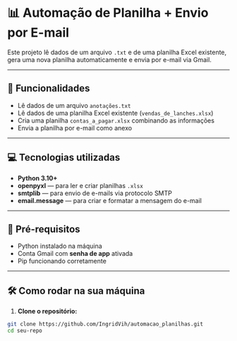 # 📊 Automação de Planilha + Envio por E-mail

Este projeto lê dados de um arquivo `.txt` e de uma planilha Excel existente, gera uma nova planilha automaticamente e envia por e-mail via Gmail.

---

## 🚀 Funcionalidades

- Lê dados de um arquivo `anotações.txt`
- Lê dados de uma planilha Excel existente (`vendas_de_lanches.xlsx`)
- Cria uma planilha `contas_a_pagar.xlsx` combinando as informações
- Envia a planilha por e-mail como anexo

---

## 💻 Tecnologias utilizadas

- **Python 3.10+**
- **openpyxl** — para ler e criar planilhas `.xlsx`
- **smtplib** — para envio de e-mails via protocolo SMTP
- **email.message** — para criar e formatar a mensagem do e-mail

---

## 🧪 Pré-requisitos

- Python instalado na máquina
- Conta Gmail com **senha de app** ativada
- Pip funcionando corretamente

---

## 🛠 Como rodar na sua máquina

1. **Clone o repositório:**
```bash
git clone https://github.com/IngridVih/automacao_planilhas.git
cd seu-repo
